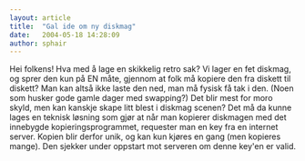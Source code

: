 ```yaml
---
layout: article
title:  "Gal ide om ny diskmag"
date:   2004-05-18 14:28:09
author: sphair
---
```

Hei folkens! Hva med å lage en skikkelig retro sak? Vi lager en fet
diskmag, og sprer den kun på EN måte, gjennom at folk må kopiere den fra
diskett til diskett? Man kan altså ikke laste den ned, man må fysisk få
tak i den. (Noen som husker gode gamle dager med swapping?) Det blir
mest for moro skyld, men kan kanskje skape litt blest i diskmag scenen?
Det må da kunne lages en teknisk løsning som gjør at når man kopierer
diskmagen med det innebygde kopieringsprogrammet, requester man en key
fra en internet server. Kopien blir derfor unik, og kan kun kjøres en
gang (men kopieres mange). Den sjekker under oppstart mot serveren om
denne key'en er valid.

